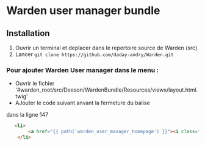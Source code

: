 # Warden user manager bundle

## Installation
1. Ouvrir un terminal et deplacer dans le repertoire source de Warden (src)
2. Lancer ``` git clone https://github.com/daday-andry/Warden.git ```

### Pour ajouter Warden User manager dans le menu :
  - Ouvrir le fichier '#warden_root/src/Deeson/WardenBundle/Resources/views/layout.html.twig'
  - AJouter le code suivant anvant la fermeture du balise </ul> dans la ligne 147
    ```HTML     
       <li>
            <a href="{{ path('warden_user_manager_homepage') }}"><i class="fa fa-user"></i> &nbsp;<span>User Manager</span></a>
        </li>
    ```

